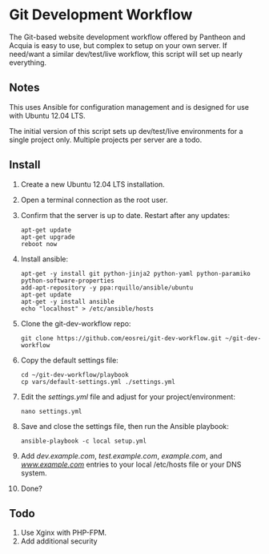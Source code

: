 Git Development Workflow
========================

The Git-based website development workflow offered by Pantheon and Acquia is easy to use,
but complex to setup on your own server. If need/want a similar dev/test/live workflow,
this script will set up nearly everything.

Notes
----
This uses Ansible for configuration management and is designed for use with
Ubuntu 12.04 LTS.

The initial version of this script sets up dev/test/live environments for a single project
only. Multiple projects per server are a todo.

Install
-------
1.  Create a new Ubuntu 12.04 LTS installation.
2.  Open a terminal connection as the root user.
3.  Confirm that the server is up to date. Restart after any updates:

        apt-get update
        apt-get upgrade
        reboot now

4.  Install ansible:

        apt-get -y install git python-jinja2 python-yaml python-paramiko python-software-properties
        add-apt-repository -y ppa:rquillo/ansible/ubuntu
        apt-get update
        apt-get -y install ansible
        echo "localhost" > /etc/ansible/hosts

5.  Clone the git-dev-workflow repo:

        git clone https://github.com/eosrei/git-dev-workflow.git ~/git-dev-workflow

6.  Copy the default settings file:

        cd ~/git-dev-workflow/playbook
        cp vars/default-settings.yml ./settings.yml

7.  Edit the *settings.yml* file and adjust for your project/environment:

        nano settings.yml

8.  Save and close the settings file, then run the Ansible playbook:

        ansible-playbook -c local setup.yml

9.  Add *dev.example.com*, *test.example.com*, *example.com*, and *www.example.com* entries
    to your local /etc/hosts file or your DNS system.
10. Done?


Todo
----
1. Use Xginx with PHP-FPM.
2. Add additional security
